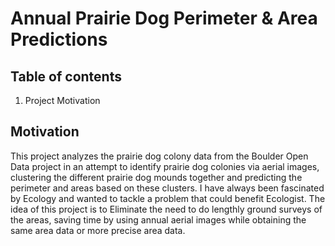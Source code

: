# Annual Prairie Dog Perimeter & Area Predictions

 Table of contents
 -----------------
1. Project Motivation


Motivation
----------
This project analyzes the prairie dog colony data from the Boulder Open Data project in an attempt to identify prairie dog colonies via aerial images, clustering the different prairie dog mounds together and predicting the perimeter and areas based on these clusters. I have always been fascinated by Ecology and wanted to tackle a problem that could benefit Ecologist. The idea of this project is to Eliminate the need to do lengthly ground surveys of the areas, saving time by using annual aerial images while obtaining the same area data or more precise area data.
